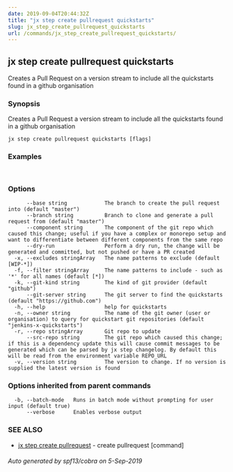 ```yaml
---
date: 2019-09-04T20:44:32Z
title: "jx step create pullrequest quickstarts"
slug: jx_step_create_pullrequest_quickstarts
url: /commands/jx_step_create_pullrequest_quickstarts/
---
```

## jx step create pullrequest quickstarts

Creates a Pull Request on a version stream to include all the quickstarts found in a github organisation

### Synopsis

Creates a Pull Request a version stream to include all the quickstarts found in a github organisation

```
jx step create pullrequest quickstarts [flags]
```

### Examples

```
  
```

### Options

```
      --base string            The branch to create the pull request into (default "master")
      --branch string          Branch to clone and generate a pull request from (default "master")
      --component string       The component of the git repo which caused this change; useful if you have a complex or monorepo setup and want to differentiate between different components from the same repo
      --dry-run                Perform a dry run, the change will be generated and committed, but not pushed or have a PR created
  -x, --excludes stringArray   The name patterns to exclude (default [WIP-*])
  -f, --filter stringArray     The name patterns to include - such as '*' for all names (default [*])
  -k, --git-kind string        The kind of git provider (default "github")
      --git-server string      The git server to find the quickstarts (default "https://github.com")
  -h, --help                   help for quickstarts
  -n, --owner string           The name of the git owner (user or organisation) to query for quickstart git repositories (default "jenkins-x-quickstarts")
  -r, --repo stringArray       Git repo to update
      --src-repo string        The git repo which caused this change; if this is a dependency update this will cause commit messages to be generated which can be parsed by jx step changelog. By default this will be read from the environment variable REPO_URL
  -v, --version string         The version to change. If no version is supplied the latest version is found
```

### Options inherited from parent commands

```
  -b, --batch-mode   Runs in batch mode without prompting for user input (default true)
      --verbose      Enables verbose output
```

### SEE ALSO

* [jx step create pullrequest](/commands/jx_step_create_pullrequest/)	 - create pullrequest [command]

###### Auto generated by spf13/cobra on 5-Sep-2019
